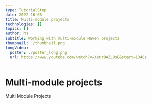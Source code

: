 ```yaml
---
type: TutorialStep
date: 2022-16-08
title: Multi-module projects
technologies: []
topics: []
author: hs
subtitle: Working with multi-module Maven projects
thumbnail: ./thumbnail.png
longVideo:
  poster: ./poster_long.png
  url: https://www.youtube.com/watch?v=Xatr8AZLOsE&start=1348s
---
```


# Multi-module projects
Multi Module Projects